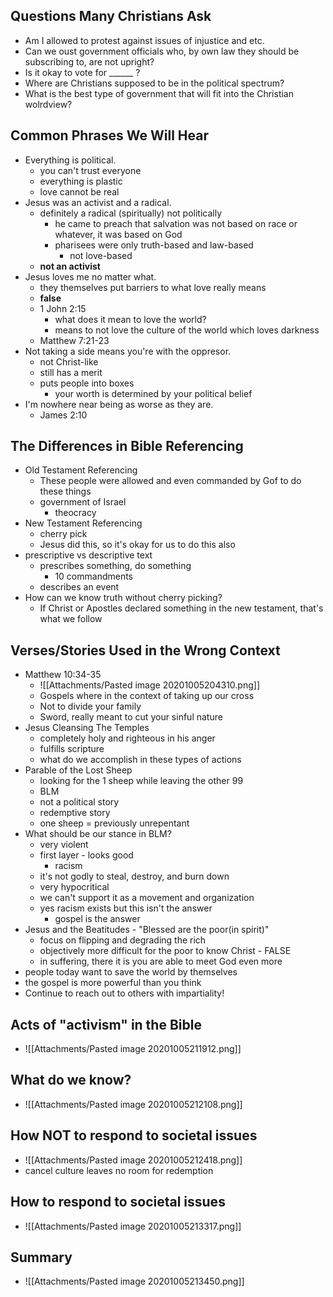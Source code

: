 ## Questions Many Christians Ask

- Am I allowed to protest against issues of injustice and etc.
- Can we oust government officials who, by own law they should be subscribing to, are not upright?
- Is it okay to vote for ______ ?
- Where are Christians supposed to be in the political spectrum?
- What is the best type of government that will fit into the Christian wolrdview?

## Common Phrases We Will Hear
- Everything is political.
	- you can't trust everyone
	- everything is plastic
	- love cannot be real
- Jesus was an activist and a radical.
	- definitely a radical (spiritually) not politically
		- he came to preach that salvation was not based on race or whatever, it was based on God
		- pharisees were only truth-based and law-based
			- not love-based
	- **not an activist**
- Jesus loves me no matter what.
	- they themselves put barriers to what love really means
	- **false**
	- 1 John 2:15
		- what does it mean to love the world?
		- means to not love the culture of the world which loves darkness
	- Matthew 7:21-23
- Not taking a side means you're with the oppresor.
	- not Christ-like
	- still has a merit
	- puts people into boxes
		- your worth is determined by your political belief
- I'm nowhere near being as worse as they are.
	- James 2:10

## The Differences in Bible Referencing
- Old Testament Referencing
	- These people were allowed and even commanded by Gof to do these things
	- government of Israel
		- theocracy
- New Testament Referencing
	- cherry pick
	- Jesus did this, so it's okay for us to do this also
- prescriptive vs descriptive text
	- prescribes something, do something
		- 10 commandments
	- describes an event
- How can we know truth without cherry picking?
	- If Christ or Apostles declared something in the new testament, that's what we follow

## Verses/Stories Used in the Wrong Context
- Matthew 10:34-35
	- ![[Attachments/Pasted image 20201005204310.png]]
	- Gospels where in the context of taking up our cross
	- Not to divide your family
	- Sword, really meant to cut your sinful nature
- Jesus Cleansing The Temples
	- completely holy and righteous in his anger
	- fulfills scripture
	- what do we accomplish in these types of actions
- Parable of the Lost Sheep
	- looking for the 1 sheep while leaving the other 99
	- BLM
	- not a political story
	- redemptive story
	- one sheep = previously unrepentant
- What should be our stance in BLM?
	- very violent
	- first layer - looks good
		- racism
	- it's not godly to steal, destroy, and burn down
	- very hypocritical
	- we can't support it as a movement and organization
	- yes racism exists but this isn't the answer
		- gospel is the answer
- Jesus and the Beatitudes - "Blessed are the poor(in spirit)"
	- focus on flipping and degrading the rich
	- objectively more difficult for the poor to know Christ - FALSE
	- in suffering, there it is you are able to meet God even more
- people today want to save the world by themselves
- the gospel is more powerful than you think
- Continue to reach out to others with impartiality!

## Acts of "activism" in the Bible
- ![[Attachments/Pasted image 20201005211912.png]]

## What do we know?
- ![[Attachments/Pasted image 20201005212108.png]]

## How NOT to respond to societal issues
- ![[Attachments/Pasted image 20201005212418.png]]
- cancel culture leaves no room for redemption

## How to respond to societal issues
- ![[Attachments/Pasted image 20201005213317.png]]

## Summary
- ![[Attachments/Pasted image 20201005213450.png]]